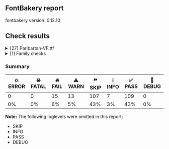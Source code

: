 ## FontBakery report

fontbakery version: 0.12.10





## Check results



<details><summary>[27] Paribartan-VF.ttf</summary>
<div>
<details>
    <summary>🔥 <b>FAIL</b> Checking font version fields (head and name table). <a href="https://fontbakery.readthedocs.io/en/stable/fontbakery/checks/opentype.head.html#"></a></summary>
    <div>







* 🔥 **FAIL** <p>head version is &quot;0.00101&quot; while name version string (for platform 1, encoding 0) is &quot;Version 0.1&quot;.</p>
 [code: mismatch]



* 🔥 **FAIL** <p>head version is &quot;0.00101&quot; while name version string (for platform 3, encoding 1) is &quot;Version 0.1&quot;.</p>
 [code: mismatch]



</div>
</details>

<details>
    <summary>🔥 <b>FAIL</b> STAT table has Axis Value tables? <a href="https://fontbakery.readthedocs.io/en/stable/fontbakery/checks/opentype.stat.html#"></a></summary>
    <div>







* 🔥 **FAIL** <p>STAT table has no Axis Value tables.</p>
 [code: no-axis-value-tables]



</div>
</details>

<details>
    <summary>🔥 <b>FAIL</b> Ensure the font supports case swapping for all its glyphs. <a href="https://fontbakery.readthedocs.io/en/stable/fontbakery/checks/universal.glyphset.html#"></a></summary>
    <div>







* 🔥 **FAIL** <p>The following glyphs lack their case-swapping counterparts:</p>
<table>
<thead>
<tr>
<th align="left">Glyph present in the font</th>
<th align="left">Missing case-swapping counterpart</th>
</tr>
</thead>
<tbody>
<tr>
<td align="left">U+010E: LATIN CAPITAL LETTER D WITH CARON</td>
<td align="left">U+010F: LATIN SMALL LETTER D WITH CARON</td>
</tr>
<tr>
<td align="left">U+0164: LATIN CAPITAL LETTER T WITH CARON</td>
<td align="left">U+0165: LATIN SMALL LETTER T WITH CARON</td>
</tr>
</tbody>
</table>
 [code: missing-case-counterparts]



</div>
</details>

<details>
    <summary>🔥 <b>FAIL</b> Checking OS/2 usWinAscent & usWinDescent. <a href="https://fontbakery.readthedocs.io/en/stable/fontbakery/checks/universal.metrics.html#"></a></summary>
    <div>







* 🔥 **FAIL** <p>OS/2.usWinAscent value should be equal or greater than 1177, but got 1160 instead</p>
 [code: ascent]



</div>
</details>

<details>
    <summary>🔥 <b>FAIL</b> Shapes languages in all GF glyphsets. <a href="https://fontbakery.readthedocs.io/en/stable/fontbakery/checks/googlefonts.glyphset.html#"></a></summary>
    <div>







* 🔥 **FAIL** <p>GF_Latin_Core glyphset:</p>
<table>
<thead>
<tr>
<th align="left">Language</th>
<th align="left">FAIL messages</th>
</tr>
</thead>
<tbody>
<tr>
<td align="left">da_Latn (Danish)</td>
<td align="left">Some base glyphs were missing: Æ, Ø, æ, ø</td>
</tr>
<tr>
<td align="left">^</td>
<td align="left">Shaper produced a .notdef</td>
</tr>
</tbody>
</table>
 [code: failed-language-shaping]



* 🔥 **FAIL** <p>GF_Latin_Core glyphset:</p>
<table>
<thead>
<tr>
<th align="left">Language</th>
<th align="left">FAIL messages</th>
</tr>
</thead>
<tbody>
<tr>
<td align="left">de_Latn (German)</td>
<td align="left">Some base glyphs were missing: ẞ</td>
</tr>
<tr>
<td align="left">^</td>
<td align="left">Shaper produced a .notdef</td>
</tr>
</tbody>
</table>
 [code: failed-language-shaping]



* 🔥 **FAIL** <p>GF_Latin_Core glyphset:</p>
<table>
<thead>
<tr>
<th align="left">Language</th>
<th align="left">FAIL messages</th>
</tr>
</thead>
<tbody>
<tr>
<td align="left">fr_Latn (French)</td>
<td align="left">Some base glyphs were missing: Æ, æ, Œ, œ</td>
</tr>
<tr>
<td align="left">^</td>
<td align="left">Shaper produced a .notdef</td>
</tr>
</tbody>
</table>
 [code: failed-language-shaping]



* 🔥 **FAIL** <p>GF_Latin_Core glyphset:</p>
<table>
<thead>
<tr>
<th align="left">Language</th>
<th align="left">FAIL messages</th>
</tr>
</thead>
<tbody>
<tr>
<td align="left">hr_Latn (Croatian)</td>
<td align="left">Some base glyphs were missing: Đ, đ</td>
</tr>
<tr>
<td align="left">^</td>
<td align="left">Shaper produced a .notdef</td>
</tr>
</tbody>
</table>
 [code: failed-language-shaping]



* 🔥 **FAIL** <p>GF_Latin_Core glyphset:</p>
<table>
<thead>
<tr>
<th align="left">Language</th>
<th align="left">FAIL messages</th>
</tr>
</thead>
<tbody>
<tr>
<td align="left">is_Latn (Icelandic)</td>
<td align="left">Some base glyphs were missing: Æ, Ð, æ, ð</td>
</tr>
<tr>
<td align="left">^</td>
<td align="left">Shaper produced a .notdef</td>
</tr>
</tbody>
</table>
 [code: failed-language-shaping]



* 🔥 **FAIL** <p>GF_Latin_Core glyphset:</p>
<table>
<thead>
<tr>
<th align="left">Language</th>
<th align="left">FAIL messages</th>
</tr>
</thead>
<tbody>
<tr>
<td align="left">mt_Latn (Maltese)</td>
<td align="left">Some base glyphs were missing: GĦ, għ, Ħ, ħ</td>
</tr>
<tr>
<td align="left">^</td>
<td align="left">Shaper produced a .notdef</td>
</tr>
</tbody>
</table>
 [code: failed-language-shaping]



* 🔥 **FAIL** <p>GF_Latin_Core glyphset:</p>
<table>
<thead>
<tr>
<th align="left">Language</th>
<th align="left">FAIL messages</th>
</tr>
</thead>
<tbody>
<tr>
<td align="left">nb_Latn (Norwegian Bokmål)</td>
<td align="left">Some base glyphs were missing: Æ, Ø, æ, ø</td>
</tr>
<tr>
<td align="left">^</td>
<td align="left">Shaper produced a .notdef</td>
</tr>
</tbody>
</table>
 [code: failed-language-shaping]



* 🔥 **FAIL** <p>GF_Latin_Core glyphset:</p>
<table>
<thead>
<tr>
<th align="left">Language</th>
<th align="left">FAIL messages</th>
</tr>
</thead>
<tbody>
<tr>
<td align="left">pl_Latn (Polish)</td>
<td align="left">Some base glyphs were missing: Ł, ł</td>
</tr>
<tr>
<td align="left">^</td>
<td align="left">Shaper produced a .notdef</td>
</tr>
</tbody>
</table>
 [code: failed-language-shaping]



* 🔥 **FAIL** <p>GF_Latin_Core glyphset:</p>
<table>
<thead>
<tr>
<th align="left">Language</th>
<th align="left">FAIL messages</th>
</tr>
</thead>
<tbody>
<tr>
<td align="left">sr_Latn (Serbian (Latin))</td>
<td align="left">Some base glyphs were missing: Đ, đ</td>
</tr>
<tr>
<td align="left">^</td>
<td align="left">Shaper produced a .notdef</td>
</tr>
</tbody>
</table>
 [code: failed-language-shaping]



* ⚠️ **WARN** <p>GF_Latin_Core glyphset:</p>
<table>
<thead>
<tr>
<th align="left">Language</th>
<th align="left">WARN messages</th>
</tr>
</thead>
<tbody>
<tr>
<td align="left">da_Latn (Danish)</td>
<td align="left">Some auxiliary glyphs were missing: Æ, Ø, æ, ø</td>
</tr>
</tbody>
</table>
 [code: warning-language-shaping]



* ⚠️ **WARN** <p>GF_Latin_Core glyphset:</p>
<table>
<thead>
<tr>
<th align="left">Language</th>
<th align="left">WARN messages</th>
</tr>
</thead>
<tbody>
<tr>
<td align="left">de_Latn (German)</td>
<td align="left">Some auxiliary glyphs were missing: ẞ</td>
</tr>
</tbody>
</table>
 [code: warning-language-shaping]



* ⚠️ **WARN** <p>GF_Latin_Core glyphset:</p>
<table>
<thead>
<tr>
<th align="left">Language</th>
<th align="left">WARN messages</th>
</tr>
</thead>
<tbody>
<tr>
<td align="left">fr_Latn (French)</td>
<td align="left">Some auxiliary glyphs were missing: Æ, æ, Œ, œ</td>
</tr>
</tbody>
</table>
 [code: warning-language-shaping]



* ⚠️ **WARN** <p>GF_Latin_Core glyphset:</p>
<table>
<thead>
<tr>
<th align="left">Language</th>
<th align="left">WARN messages</th>
</tr>
</thead>
<tbody>
<tr>
<td align="left">hr_Latn (Croatian)</td>
<td align="left">Some auxiliary glyphs were missing: Đ, đ</td>
</tr>
</tbody>
</table>
 [code: warning-language-shaping]



* ⚠️ **WARN** <p>GF_Latin_Core glyphset:</p>
<table>
<thead>
<tr>
<th align="left">Language</th>
<th align="left">WARN messages</th>
</tr>
</thead>
<tbody>
<tr>
<td align="left">is_Latn (Icelandic)</td>
<td align="left">Some auxiliary glyphs were missing: Æ, Ð, æ, ð</td>
</tr>
</tbody>
</table>
 [code: warning-language-shaping]



* ⚠️ **WARN** <p>GF_Latin_Core glyphset:</p>
<table>
<thead>
<tr>
<th align="left">Language</th>
<th align="left">WARN messages</th>
</tr>
</thead>
<tbody>
<tr>
<td align="left">mt_Latn (Maltese)</td>
<td align="left">Some auxiliary glyphs were missing: GĦ, għ, Ħ, ħ</td>
</tr>
</tbody>
</table>
 [code: warning-language-shaping]



* ⚠️ **WARN** <p>GF_Latin_Core glyphset:</p>
<table>
<thead>
<tr>
<th align="left">Language</th>
<th align="left">WARN messages</th>
</tr>
</thead>
<tbody>
<tr>
<td align="left">nb_Latn (Norwegian Bokmål)</td>
<td align="left">Some auxiliary glyphs were missing: Æ, Ø, æ, ø</td>
</tr>
</tbody>
</table>
 [code: warning-language-shaping]



* ⚠️ **WARN** <p>GF_Latin_Core glyphset:</p>
<table>
<thead>
<tr>
<th align="left">Language</th>
<th align="left">WARN messages</th>
</tr>
</thead>
<tbody>
<tr>
<td align="left">pl_Latn (Polish)</td>
<td align="left">Some auxiliary glyphs were missing: Ł, ł</td>
</tr>
</tbody>
</table>
 [code: warning-language-shaping]



* ⚠️ **WARN** <p>GF_Latin_Core glyphset:</p>
<table>
<thead>
<tr>
<th align="left">Language</th>
<th align="left">WARN messages</th>
</tr>
</thead>
<tbody>
<tr>
<td align="left">sr_Latn (Serbian (Latin))</td>
<td align="left">Some auxiliary glyphs were missing: Đ, đ</td>
</tr>
</tbody>
</table>
 [code: warning-language-shaping]



</div>
</details>

<details>
    <summary>🔥 <b>FAIL</b> Check copyright namerecords match license file. <a href="https://fontbakery.readthedocs.io/en/stable/fontbakery/checks/googlefonts.license.html#"></a></summary>
    <div>







* 🔥 **FAIL** <p>License file OFL.txt exists but NameID 13 (LICENSE DESCRIPTION) value on platform 1 (MACINTOSH) is not specified for that. Value was: &quot;This Font Software is licensed under the SIL Open Font License, Version 1.1. This license is available with a FAQ at: <a href="https://openfontlicense.org">https://openfontlicense.org</a>&quot;&quot; Must be changed to &quot;This Font Software is licensed under the SIL Open Font License, Version 1.1. This license is available with a FAQ at: <a href="https://openfontlicense.org">https://openfontlicense.org</a>&quot;</p>
 [code: wrong]



* 🔥 **FAIL** <p>License file OFL.txt exists but NameID 13 (LICENSE DESCRIPTION) value on platform 3 (WINDOWS) is not specified for that. Value was: &quot;This Font Software is licensed under the SIL Open Font License, Version 1.1. This license is available with a FAQ at: <a href="https://openfontlicense.org">https://openfontlicense.org</a>&quot;&quot; Must be changed to &quot;This Font Software is licensed under the SIL Open Font License, Version 1.1. This license is available with a FAQ at: <a href="https://openfontlicense.org">https://openfontlicense.org</a>&quot;</p>
 [code: wrong]



</div>
</details>

<details>
    <summary>🔥 <b>FAIL</b> Checking file is named canonically. <a href="https://fontbakery.readthedocs.io/en/stable/fontbakery/checks/googlefonts.html#"></a></summary>
    <div>







* 🔥 **FAIL** <p>Expected &quot;Paribartan[ELVN,SHDR].ttf. Got Paribartan-VF.ttf.</p>
 [code: bad-filename]



</div>
</details>

<details>
    <summary>🔥 <b>FAIL</b> Copyright notices match canonical pattern in fonts <a href="https://fontbakery.readthedocs.io/en/stable/fontbakery/checks/googlefonts.copyright.html#"></a></summary>
    <div>







* 🔥 **FAIL** <p>Name Table entry: Copyright notices should match a pattern similar to:</p>
<p>&quot;Copyright 2020 The Familyname Project Authors (git url)&quot;</p>
<p>But instead we have got:</p>
<p>&quot;Copyright 2024&quot;</p>
 [code: bad-notice-format]



* 🔥 **FAIL** <p>Name Table entry: Copyright notices should match a pattern similar to:</p>
<p>&quot;Copyright 2020 The Familyname Project Authors (git url)&quot;</p>
<p>But instead we have got:</p>
<p>&quot;Copyright 2024&quot;</p>
 [code: bad-notice-format]



</div>
</details>

<details>
    <summary>🔥 <b>FAIL</b> Check font names are correct <a href="https://fontbakery.readthedocs.io/en/stable/fontbakery/checks/googlefonts.name.html#"></a></summary>
    <div>







* 🔥 **FAIL** <p>Font names are incorrect:</p>
<table>
<thead>
<tr>
<th align="left">nameID</th>
<th align="left">current</th>
<th align="left">expected</th>
</tr>
</thead>
<tbody>
<tr>
<td align="left">Family Name</td>
<td align="left">Paribartan</td>
<td align="left">Paribartan</td>
</tr>
<tr>
<td align="left">Subfamily Name</td>
<td align="left">Regular</td>
<td align="left">Regular</td>
</tr>
<tr>
<td align="left">Full Name</td>
<td align="left"><strong>Paribartan</strong></td>
<td align="left"><strong>Paribartan Regular</strong></td>
</tr>
<tr>
<td align="left">Postscript Name</td>
<td align="left"><strong>Paribartan</strong></td>
<td align="left"><strong>Paribartan-Regular</strong></td>
</tr>
</tbody>
</table>
 [code: bad-names]



* ⚠️ **WARN** <p>Regular missing from full name</p>
 [code: lacks-regular]



</div>
</details>

<details>
    <summary>🔥 <b>FAIL</b> Check variable font instances <a href="https://fontbakery.readthedocs.io/en/stable/fontbakery/checks/googlefonts.varfont.html#"></a></summary>
    <div>







* 🔥 **FAIL** <p>fvar instances are incorrect:</p>
<ul>
<li>Add missing instances</li>
</ul>
<table>
<thead>
<tr>
<th align="left">Name</th>
<th align="left">current</th>
<th align="left">expected</th>
</tr>
</thead>
<tbody>
<tr>
<td align="left">Regular</td>
<td align="left">N/A</td>
<td align="left">SHDR=30.0, ELVN=0.0</td>
</tr>
</tbody>
</table>
 [code: bad-fvar-instances]



</div>
</details>

<details>
    <summary>🔥 <b>FAIL</b> Check Google Fonts glyph coverage. <a href="https://fontbakery.readthedocs.io/en/stable/fontbakery/checks/googlefonts.glyphset.html#"></a></summary>
    <div>







* 🔥 **FAIL** <p>Missing required codepoints:</p>
<pre><code>- 0x00C6 (LATIN CAPITAL LETTER AE)


- 0x00D0 (LATIN CAPITAL LETTER ETH)


- 0x00D8 (LATIN CAPITAL LETTER O WITH STROKE)


- 0x00E6 (LATIN SMALL LETTER AE)


- 0x00F0 (LATIN SMALL LETTER ETH)


- 0x00F7 (DIVISION SIGN)


- 0x00F8 (LATIN SMALL LETTER O WITH STROKE)


- 0x010F (LATIN SMALL LETTER D WITH CARON)


- 0x0110 (LATIN CAPITAL LETTER D WITH STROKE)


- 0x0111 (LATIN SMALL LETTER D WITH STROKE)


- 0x0126 (LATIN CAPITAL LETTER H WITH STROKE)


- 0x0127 (LATIN SMALL LETTER H WITH STROKE)


- 0x013D (LATIN CAPITAL LETTER L WITH CARON)


- 0x013E (LATIN SMALL LETTER L WITH CARON)


- 0x0141 (LATIN CAPITAL LETTER L WITH STROKE)


- 0x0142 (LATIN SMALL LETTER L WITH STROKE)


- 0x0152 (LATIN CAPITAL LIGATURE OE)


- 0x0153 (LATIN SMALL LIGATURE OE)


- 0x0165 (LATIN SMALL LETTER T WITH CARON)


- 0x0218 (LATIN CAPITAL LETTER S WITH COMMA BELOW)


- 0x0219 (LATIN SMALL LETTER S WITH COMMA BELOW)


- 0x021A (LATIN CAPITAL LETTER T WITH COMMA BELOW)


- 0x021B (LATIN SMALL LETTER T WITH COMMA BELOW)


- 0x0237 (LATIN SMALL LETTER DOTLESS J)


- 0x02C6 (MODIFIER LETTER CIRCUMFLEX ACCENT)


- 0x02C7 (CARON)


- 0x02D8 (BREVE)


- 0x02D9 (DOT ABOVE)


- 0x02DA (RING ABOVE)


- 0x02DB (OGONEK)


- 0x02DC (SMALL TILDE)


- 0x02DD (DOUBLE ACUTE ACCENT)


- 0x1E80 (LATIN CAPITAL LETTER W WITH GRAVE)


- 0x1E81 (LATIN SMALL LETTER W WITH GRAVE)


- 0x1E82 (LATIN CAPITAL LETTER W WITH ACUTE)


- 0x1E83 (LATIN SMALL LETTER W WITH ACUTE)


- 0x1E84 (LATIN CAPITAL LETTER W WITH DIAERESIS)


- 0x1E85 (LATIN SMALL LETTER W WITH DIAERESIS)


- 0x1E9E (LATIN CAPITAL LETTER SHARP S)


- 0x1EF2 (LATIN CAPITAL LETTER Y WITH GRAVE)


- 0x1EF3 (LATIN SMALL LETTER Y WITH GRAVE)


- 0x2013 (EN DASH)


- 0x2014 (EM DASH)


- 0x2018 (LEFT SINGLE QUOTATION MARK)


- 0x2019 (RIGHT SINGLE QUOTATION MARK)


- 0x201A (SINGLE LOW-9 QUOTATION MARK)


- 0x201C (LEFT DOUBLE QUOTATION MARK)


- 0x201D (RIGHT DOUBLE QUOTATION MARK)


- 0x201E (DOUBLE LOW-9 QUOTATION MARK)


- 0x2022 (BULLET)


- 0x2026 (HORIZONTAL ELLIPSIS)


- 0x2039 (SINGLE LEFT-POINTING ANGLE QUOTATION MARK)


- 0x203A (SINGLE RIGHT-POINTING ANGLE QUOTATION MARK)


- 0x20AC (EURO SIGN)


- 0x2122 (TRADE MARK SIGN)


- 0x2212 (MINUS SIGN)
</code></pre>
 [code: missing-codepoints]



</div>
</details>

<details>
    <summary>🔥 <b>FAIL</b> Version format is correct in 'name' table? <a href="https://fontbakery.readthedocs.io/en/stable/fontbakery/checks/googlefonts.name.html#"></a></summary>
    <div>







* 🔥 **FAIL** <p>The NameID.VERSION_STRING (nameID=5) value must follow the pattern &quot;Version X.Y&quot; with X.Y greater than or equal to 1.000. Current version string is: &quot;Version 0.1&quot;</p>
 [code: bad-version-strings]



* 🔥 **FAIL** <p>The NameID.VERSION_STRING (nameID=5) value must follow the pattern &quot;Version X.Y&quot; with X.Y greater than or equal to 1.000. Current version string is: &quot;Version 0.1&quot;</p>
 [code: bad-version-strings]



</div>
</details>

<details>
    <summary>🔥 <b>FAIL</b> Font enables smart dropout control in "prep" table instructions? <a href="https://fontbakery.readthedocs.io/en/stable/fontbakery/checks/googlefonts.hinting.html#"></a></summary>
    <div>







* 🔥 **FAIL** <p>The 'prep' table does not contain TrueType instructions enabling smart dropout control. To fix, export the font with autohinting enabled, or run ttfautohint on the font, or run the <code>gftools fix-nonhinting</code> script.</p>
 [code: lacks-smart-dropout]



</div>
</details>

<details>
    <summary>🔥 <b>FAIL</b> Validate STAT particle names and values match the fallback names in GFAxisRegistry. <a href="https://fontbakery.readthedocs.io/en/stable/fontbakery/checks/googlefonts.axisregistry.html#"></a></summary>
    <div>







* 🔥 **FAIL** <p>STAT table is missing Axis Value Records</p>
 [code: missing-axis-values]



</div>
</details>

<details>
    <summary>⚠️ <b>WARN</b> Does GPOS table have kerning information? This check skips monospaced fonts as defined by post.isFixedPitch value <a href="https://fontbakery.readthedocs.io/en/stable/fontbakery/checks/opentype.gpos.html#"></a></summary>
    <div>







* ⚠️ **WARN** <p>GPOS table lacks kerning information.</p>
 [code: lacks-kern-info]



</div>
</details>

<details>
    <summary>⚠️ <b>WARN</b> Check math signs have the same width. <a href="https://fontbakery.readthedocs.io/en/stable/fontbakery/checks/universal.html#"></a></summary>
    <div>







* ⚠️ **WARN** <p>The most common width is 644 among a set of 5 math glyphs.
The following math glyphs have a different width, though:</p>
<p>Width = 724:
multiply</p>
 [code: width-outliers]



</div>
</details>

<details>
    <summary>⚠️ <b>WARN</b> Check font contains no unreachable glyphs <a href="https://fontbakery.readthedocs.io/en/stable/fontbakery/checks/universal.glyphset.html#"></a></summary>
    <div>







* ⚠️ **WARN** <p>The following glyphs could not be reached by codepoint or substitution rules:</p>
<pre><code>- nonmarkingreturn
</code></pre>
 [code: unreachable-glyphs]



</div>
</details>

<details>
    <summary>⚠️ <b>WARN</b> Validate size, and resolution of article images, and ensure article page has minimum length and includes visual assets. <a href="https://fontbakery.readthedocs.io/en/stable/fontbakery/checks/googlefonts.article.html#"></a></summary>
    <div>







* ⚠️ **WARN** <p>Family metadata at fonts/variable does not have an article.</p>
 [code: lacks-article]



</div>
</details>

<details>
    <summary>⚠️ <b>WARN</b> Check for codepoints not covered by METADATA subsets. <a href="https://fontbakery.readthedocs.io/en/stable/fontbakery/checks/googlefonts.subsets.html#"></a></summary>
    <div>







* ⚠️ **WARN** <p>The following codepoints supported by the font are not covered by
any subsets defined in the font's metadata file, and will never
be served. You can solve this by either manually adding additional
subset declarations to METADATA.pb, or by editing the glyphset
definitions.</p>
<ul>
<li>U+0302 COMBINING CIRCUMFLEX ACCENT: try adding one of: tifinagh, cherokee, math, coptic</li>
<li>U+0306 COMBINING BREVE: try adding one of: tifinagh, old-permic</li>
<li>U+0307 COMBINING DOT ABOVE: try adding one of: duployan, tai-le, hebrew, coptic, tifinagh, canadian-aboriginal, malayalam, todhri, syriac, math, old-permic</li>
<li>U+030A COMBINING RING ABOVE: try adding one of: syriac, duployan</li>
<li>U+030B COMBINING DOUBLE ACUTE ACCENT: try adding one of: cherokee, osage</li>
<li>U+030C COMBINING CARON: try adding one of: cherokee, tai-le</li>
<li>U+030F COMBINING DOUBLE GRAVE ACCENT: not included in any glyphset definition</li>
<li>U+0312 COMBINING TURNED COMMA ABOVE: try adding math</li>
<li>U+0313 COMBINING COMMA ABOVE: try adding one of: todhri, old-permic</li>
<li>U+0326 COMBINING COMMA BELOW: try adding math</li>
<li>U+0327 COMBINING CEDILLA: try adding math</li>
<li>U+0328 COMBINING OGONEK: not included in any glyphset definition</li>
<li>U+0985 BENGALI LETTER A: try adding bengali</li>
<li>U+0986 BENGALI LETTER AA: try adding bengali</li>
<li>U+0987 BENGALI LETTER I: try adding bengali</li>
<li>U+0989 BENGALI LETTER U: try adding bengali</li>
<li>U+098F BENGALI LETTER E: try adding bengali</li>
<li>U+0993 BENGALI LETTER O: try adding bengali</li>
<li>U+0995 BENGALI LETTER KA: try adding bengali</li>
<li>U+099F BENGALI LETTER TTA: try adding bengali</li>
<li>U+09A1 BENGALI LETTER DDA: try adding bengali</li>
<li>U+09A2 BENGALI LETTER DDHA: try adding bengali</li>
<li>U+09A4 BENGALI LETTER TA: try adding bengali</li>
<li>U+09AC BENGALI LETTER BA: try adding bengali</li>
<li>U+09B0 BENGALI LETTER RA: try adding bengali</li>
<li>U+09B9 BENGALI LETTER HA: try adding bengali</li>
<li>U+09BE BENGALI VOWEL SIGN AA: try adding bengali</li>
</ul>
<p>Or you can add the above codepoints to one of the subsets supported by the font: <code>latin</code>, <code>latin-ext</code></p>
 [code: unreachable-subsetting]



</div>
</details>

<details>
    <summary>⚠️ <b>WARN</b> Ensure soft_dotted characters lose their dot when combined with marks that replace the dot. <a href="https://fontbakery.readthedocs.io/en/stable/fontbakery/checks/shaping.html#"></a></summary>
    <div>







* ⚠️ **WARN** <p>The dot of soft dotted characters used in orthographies <em>must</em> disappear in the following strings: i̊ i̋ i̓ j̀ j́ j̃ j̄ j̈ į̀ į́ į̂ į̃ į̄ į̌</p>
<p>The dot of soft dotted characters <em>should</em> disappear in other cases, for example: i̇ ỉ ǐ ȉ i̒ ị̇ ị̉ ị̊ ị̋ ị̌ ị̏ ị̒ ị̓ i̦̇ ỉ̦ i̦̊ i̦̋ ǐ̦ ȉ̦ i̦̒</p>
<p>Your font fully covers the following languages that require the soft-dotted feature: Dutch (Latn, 31,709,104 speakers), Lithuanian (Latn, 2,357,094 speakers), Igbo (Latn, 27,823,640 speakers), Ebira (Latn, 2,200,000 speakers), Ekpeye (Latn, 226,000 speakers).</p>
<p>Your font does <em>not</em> cover the following languages that require the soft-dotted feature: Bafut (Latn, 158,146 speakers), Nateni (Latn, 100,000 speakers), Ijo, Southeast (Latn, 2,471,000 speakers), Ukrainian (Cyrl, 29,273,587 speakers), Yala (Latn, 200,000 speakers), Zapotec (Latn, 490,000 speakers), Fur (Latn, 1,230,163 speakers), Nzakara (Latn, 50,000 speakers), Ejagham (Latn, 120,000 speakers), Kpelle, Guinea (Latn, 622,000 speakers), Lugbara (Latn, 2,200,000 speakers), Koonzime (Latn, 40,000 speakers), Ngbaka (Latn, 1,020,000 speakers), Heiltsuk (Latn, 300 speakers), Basaa (Latn, 332,940 speakers), Aghem (Latn, 38,843 speakers), Gulay (Latn, 250,478 speakers), Han (Latn, 6 speakers), Mango (Latn, 77,000 speakers), Teke-Ebo (Latn, 260,000 speakers), Bete-Bendi (Latn, 100,000 speakers), Avokaya (Latn, 100,000 speakers), Cicipu (Latn, 44,000 speakers), Mfumte (Latn, 79,000 speakers), Navajo (Latn, 166,319 speakers), Dii (Latn, 71,000 speakers), Vute (Latn, 21,000 speakers), Ma’di (Latn, 584,000 speakers), South Central Banda (Latn, 244,000 speakers), Belarusian (Cyrl, 10,064,517 speakers), Sar (Latn, 500,000 speakers), Kaska (Latn, 125 speakers), Southern Kisi (Latn, 360,000 speakers), Mundani (Latn, 34,000 speakers), Makaa (Latn, 221,000 speakers), Dan (Latn, 1,099,244 speakers), Kom (Latn, 360,685 speakers).</p>
 [code: soft-dotted]



</div>
</details>

<details>
    <summary>⚠️ <b>WARN</b> Check the direction of the outermost contour in each glyph <a href="https://fontbakery.readthedocs.io/en/stable/fontbakery/checks/outline.html#"></a></summary>
    <div>







* ⚠️ **WARN** <p>The following glyphs have a counter-clockwise outer contour:</p>
<pre><code>* .notdef has a counter-clockwise outer contour

* A (U+0041) has a counter-clockwise outer contour

* Aacute (U+00C1) has a counter-clockwise outer contour

* Aacute (U+00C1) has a counter-clockwise outer contour

* Abreve (U+0102) has a counter-clockwise outer contour

* Abreve (U+0102) has a counter-clockwise outer contour

* Acircumflex (U+00C2) has a counter-clockwise outer contour

* Acircumflex (U+00C2) has a counter-clockwise outer contour

* Adieresis (U+00C4) has a counter-clockwise outer contour

* Adieresis (U+00C4) has a counter-clockwise outer contour

* Adieresis (U+00C4) has a counter-clockwise outer contour

* Agrave (U+00C0) has a counter-clockwise outer contour

* Agrave (U+00C0) has a counter-clockwise outer contour

* Amacron (U+0100) has a counter-clockwise outer contour

* Amacron (U+0100) has a counter-clockwise outer contour

* Aogonek (U+0104) has a counter-clockwise outer contour

* Aogonek (U+0104) has a counter-clockwise outer contour

* Aring (U+00C5) has a counter-clockwise outer contour

* Aring (U+00C5) has a counter-clockwise outer contour

* Atilde (U+00C3) has a counter-clockwise outer contour

* Atilde (U+00C3) has a counter-clockwise outer contour

* B (U+0042) has a counter-clockwise outer contour

* C (U+0043) has a counter-clockwise outer contour

* Cacute (U+0106) has a counter-clockwise outer contour

* Cacute (U+0106) has a counter-clockwise outer contour

* Ccaron (U+010C) has a counter-clockwise outer contour

* Ccaron (U+010C) has a counter-clockwise outer contour

* Ccedilla (U+00C7) has a counter-clockwise outer contour

* Ccedilla (U+00C7) has a counter-clockwise outer contour

* Ccircumflex (U+0108) has a counter-clockwise outer contour

* Ccircumflex (U+0108) has a counter-clockwise outer contour

* Cdotaccent (U+010A) has a counter-clockwise outer contour

* Cdotaccent (U+010A) has a counter-clockwise outer contour

* D (U+0044) has a counter-clockwise outer contour

* Dcaron (U+010E) has a counter-clockwise outer contour

* Dcaron (U+010E) has a counter-clockwise outer contour

* E (U+0045) has a counter-clockwise outer contour

* Eacute (U+00C9) has a counter-clockwise outer contour

* Eacute (U+00C9) has a counter-clockwise outer contour

* Ebreve (U+0114) has a counter-clockwise outer contour

* Ebreve (U+0114) has a counter-clockwise outer contour

* Ecaron (U+011A) has a counter-clockwise outer contour

* Ecaron (U+011A) has a counter-clockwise outer contour

* Ecircumflex (U+00CA) has a counter-clockwise outer contour

* Ecircumflex (U+00CA) has a counter-clockwise outer contour

* Edieresis (U+00CB) has a counter-clockwise outer contour

* Edieresis (U+00CB) has a counter-clockwise outer contour

* Edieresis (U+00CB) has a counter-clockwise outer contour

* Edotaccent (U+0116) has a counter-clockwise outer contour

* Edotaccent (U+0116) has a counter-clockwise outer contour

* Egrave (U+00C8) has a counter-clockwise outer contour

* Egrave (U+00C8) has a counter-clockwise outer contour

* Emacron (U+0112) has a counter-clockwise outer contour

* Emacron (U+0112) has a counter-clockwise outer contour

* Eogonek (U+0118) has a counter-clockwise outer contour

* Eogonek (U+0118) has a counter-clockwise outer contour

* F (U+0046) has a counter-clockwise outer contour

* G (U+0047) has a counter-clockwise outer contour

* Gbreve (U+011E) has a counter-clockwise outer contour

* Gbreve (U+011E) has a counter-clockwise outer contour

* Gcircumflex (U+011C) has a counter-clockwise outer contour

* Gcircumflex (U+011C) has a counter-clockwise outer contour

* Gdotaccent (U+0120) has a counter-clockwise outer contour

* Gdotaccent (U+0120) has a counter-clockwise outer contour

* H (U+0048) has a counter-clockwise outer contour

* Hcircumflex (U+0124) has a counter-clockwise outer contour

* Hcircumflex (U+0124) has a counter-clockwise outer contour

* I (U+0049) has a counter-clockwise outer contour

* Iacute (U+00CD) has a counter-clockwise outer contour

* Iacute (U+00CD) has a counter-clockwise outer contour

* Ibreve (U+012C) has a counter-clockwise outer contour

* Ibreve (U+012C) has a counter-clockwise outer contour

* Icircumflex (U+00CE) has a counter-clockwise outer contour

* Icircumflex (U+00CE) has a counter-clockwise outer contour

* Idieresis (U+00CF) has a counter-clockwise outer contour

* Idieresis (U+00CF) has a counter-clockwise outer contour

* Idieresis (U+00CF) has a counter-clockwise outer contour

* Idotaccent (U+0130) has a counter-clockwise outer contour

* Idotaccent (U+0130) has a counter-clockwise outer contour

* Igrave (U+00CC) has a counter-clockwise outer contour

* Igrave (U+00CC) has a counter-clockwise outer contour

* Imacron (U+012A) has a counter-clockwise outer contour

* Imacron (U+012A) has a counter-clockwise outer contour

* Iogonek (U+012E) has a counter-clockwise outer contour

* Iogonek (U+012E) has a counter-clockwise outer contour

* Itilde (U+0128) has a counter-clockwise outer contour

* Itilde (U+0128) has a counter-clockwise outer contour

* J (U+004A) has a counter-clockwise outer contour

* Jcircumflex (U+0134) has a counter-clockwise outer contour

* Jcircumflex (U+0134) has a counter-clockwise outer contour

* K (U+004B) has a counter-clockwise outer contour

* L (U+004C) has a counter-clockwise outer contour

* Lacute (U+0139) has a counter-clockwise outer contour

* Lacute (U+0139) has a counter-clockwise outer contour

* M (U+004D) has a counter-clockwise outer contour

* N (U+004E) has a counter-clockwise outer contour

* Nacute (U+0143) has a counter-clockwise outer contour

* Nacute (U+0143) has a counter-clockwise outer contour

* Ncaron (U+0147) has a counter-clockwise outer contour

* Ncaron (U+0147) has a counter-clockwise outer contour

* Ntilde (U+00D1) has a counter-clockwise outer contour

* Ntilde (U+00D1) has a counter-clockwise outer contour

* O (U+004F) has a counter-clockwise outer contour

* Oacute (U+00D3) has a counter-clockwise outer contour

* Oacute (U+00D3) has a counter-clockwise outer contour

* Obreve (U+014E) has a counter-clockwise outer contour

* Obreve (U+014E) has a counter-clockwise outer contour

* Ocircumflex (U+00D4) has a counter-clockwise outer contour

* Ocircumflex (U+00D4) has a counter-clockwise outer contour

* Odieresis (U+00D6) has a counter-clockwise outer contour

* Odieresis (U+00D6) has a counter-clockwise outer contour

* Odieresis (U+00D6) has a counter-clockwise outer contour

* Ograve (U+00D2) has a counter-clockwise outer contour

* Ograve (U+00D2) has a counter-clockwise outer contour

* Ohungarumlaut (U+0150) has a counter-clockwise outer contour

* Ohungarumlaut (U+0150) has a counter-clockwise outer contour

* Ohungarumlaut (U+0150) has a counter-clockwise outer contour

* Omacron (U+014C) has a counter-clockwise outer contour

* Omacron (U+014C) has a counter-clockwise outer contour

* Otilde (U+00D5) has a counter-clockwise outer contour

* Otilde (U+00D5) has a counter-clockwise outer contour

* P (U+0050) has a counter-clockwise outer contour

* Q (U+0051) has a counter-clockwise outer contour

* R (U+0052) has a counter-clockwise outer contour

* Racute (U+0154) has a counter-clockwise outer contour

* Racute (U+0154) has a counter-clockwise outer contour

* Rcaron (U+0158) has a counter-clockwise outer contour

* Rcaron (U+0158) has a counter-clockwise outer contour

* S (U+0053) has a counter-clockwise outer contour

* Sacute (U+015A) has a counter-clockwise outer contour

* Sacute (U+015A) has a counter-clockwise outer contour

* Scaron (U+0160) has a counter-clockwise outer contour

* Scaron (U+0160) has a counter-clockwise outer contour

* Scedilla (U+015E) has a counter-clockwise outer contour

* Scedilla (U+015E) has a counter-clockwise outer contour

* Scircumflex (U+015C) has a counter-clockwise outer contour

* Scircumflex (U+015C) has a counter-clockwise outer contour

* T (U+0054) has a counter-clockwise outer contour

* Tcaron (U+0164) has a counter-clockwise outer contour

* Tcaron (U+0164) has a counter-clockwise outer contour

* Thorn (U+00DE) has a counter-clockwise outer contour

* U (U+0055) has a counter-clockwise outer contour

* Uacute (U+00DA) has a counter-clockwise outer contour

* Uacute (U+00DA) has a counter-clockwise outer contour

* Ubreve (U+016C) has a counter-clockwise outer contour

* Ubreve (U+016C) has a counter-clockwise outer contour

* Ucircumflex (U+00DB) has a counter-clockwise outer contour

* Ucircumflex (U+00DB) has a counter-clockwise outer contour

* Udieresis (U+00DC) has a counter-clockwise outer contour

* Udieresis (U+00DC) has a counter-clockwise outer contour

* Udieresis (U+00DC) has a counter-clockwise outer contour

* Ugrave (U+00D9) has a counter-clockwise outer contour

* Ugrave (U+00D9) has a counter-clockwise outer contour

* Uhungarumlaut (U+0170) has a counter-clockwise outer contour

* Uhungarumlaut (U+0170) has a counter-clockwise outer contour

* Uhungarumlaut (U+0170) has a counter-clockwise outer contour

* Umacron (U+016A) has a counter-clockwise outer contour

* Umacron (U+016A) has a counter-clockwise outer contour

* Uogonek (U+0172) has a counter-clockwise outer contour

* Uogonek (U+0172) has a counter-clockwise outer contour

* Uring (U+016E) has a counter-clockwise outer contour

* Uring (U+016E) has a counter-clockwise outer contour

* Utilde (U+0168) has a counter-clockwise outer contour

* Utilde (U+0168) has a counter-clockwise outer contour

* V (U+0056) has a counter-clockwise outer contour

* W (U+0057) has a counter-clockwise outer contour

* Wcircumflex (U+0174) has a counter-clockwise outer contour

* Wcircumflex (U+0174) has a counter-clockwise outer contour

* X (U+0058) has a counter-clockwise outer contour

* Y (U+0059) has a counter-clockwise outer contour

* Yacute (U+00DD) has a counter-clockwise outer contour

* Yacute (U+00DD) has a counter-clockwise outer contour

* Ycircumflex (U+0176) has a counter-clockwise outer contour

* Ycircumflex (U+0176) has a counter-clockwise outer contour

* Ydieresis (U+0178) has a counter-clockwise outer contour

* Ydieresis (U+0178) has a counter-clockwise outer contour

* Ydieresis (U+0178) has a counter-clockwise outer contour

* Z (U+005A) has a counter-clockwise outer contour

* Zacute (U+0179) has a counter-clockwise outer contour

* Zacute (U+0179) has a counter-clockwise outer contour

* Zcaron (U+017D) has a counter-clockwise outer contour

* Zcaron (U+017D) has a counter-clockwise outer contour

* Zdotaccent (U+017B) has a counter-clockwise outer contour

* Zdotaccent (U+017B) has a counter-clockwise outer contour

* a (U+0061) has a counter-clockwise outer contour

* aacute (U+00E1) has a counter-clockwise outer contour

* aacute (U+00E1) has a counter-clockwise outer contour

* abreve (U+0103) has a counter-clockwise outer contour

* abreve (U+0103) has a counter-clockwise outer contour

* acircumflex (U+00E2) has a counter-clockwise outer contour

* acircumflex (U+00E2) has a counter-clockwise outer contour

* acute (U+00B4) has a counter-clockwise outer contour

* acutecomb (U+0301) has a counter-clockwise outer contour

* adieresis (U+00E4) has a counter-clockwise outer contour

* adieresis (U+00E4) has a counter-clockwise outer contour

* adieresis (U+00E4) has a counter-clockwise outer contour

* agrave (U+00E0) has a counter-clockwise outer contour

* agrave (U+00E0) has a counter-clockwise outer contour

* amacron (U+0101) has a counter-clockwise outer contour

* amacron (U+0101) has a counter-clockwise outer contour

* ampersand (U+0026) has a counter-clockwise outer contour

* aogonek (U+0105) has a counter-clockwise outer contour

* aogonek (U+0105) has a counter-clockwise outer contour

* aring (U+00E5) has a counter-clockwise outer contour

* aring (U+00E5) has a counter-clockwise outer contour

* asciicircum (U+005E) has a counter-clockwise outer contour

* asciitilde (U+007E) has a counter-clockwise outer contour

* asterisk (U+002A) has a counter-clockwise outer contour

* at (U+0040) has a counter-clockwise outer contour

* at (U+0040) has a counter-clockwise outer contour

* at (U+0040) has a counter-clockwise outer contour

* at (U+0040) has a path with no bounds (probably a single point)

* at (U+0040) has a path with no bounds (probably a single point)

* atilde (U+00E3) has a counter-clockwise outer contour

* atilde (U+00E3) has a counter-clockwise outer contour

* b (U+0062) has a counter-clockwise outer contour

* backslash (U+005C) has a counter-clockwise outer contour

* bar (U+007C) has a counter-clockwise outer contour

* braceleft (U+007B) has a counter-clockwise outer contour

* braceright (U+007D) has a counter-clockwise outer contour

* bracketleft (U+005B) has a counter-clockwise outer contour

* bracketright (U+005D) has a counter-clockwise outer contour

* brokenbar (U+00A6) has a counter-clockwise outer contour

* brokenbar (U+00A6) has a counter-clockwise outer contour

* c (U+0063) has a counter-clockwise outer contour

* cacute (U+0107) has a counter-clockwise outer contour

* cacute (U+0107) has a counter-clockwise outer contour

* ccaron (U+010D) has a counter-clockwise outer contour

* ccaron (U+010D) has a counter-clockwise outer contour

* ccedilla (U+00E7) has a counter-clockwise outer contour

* ccedilla (U+00E7) has a counter-clockwise outer contour

* ccircumflex (U+0109) has a counter-clockwise outer contour

* ccircumflex (U+0109) has a counter-clockwise outer contour

* cdotaccent (U+010B) has a counter-clockwise outer contour

* cdotaccent (U+010B) has a counter-clockwise outer contour

* cedilla (U+00B8) has a counter-clockwise outer contour

* cent (U+00A2) has a counter-clockwise outer contour

* cent (U+00A2) has a counter-clockwise outer contour

* colon (U+003A) has a counter-clockwise outer contour

* colon (U+003A) has a counter-clockwise outer contour

* comma (U+002C) has a counter-clockwise outer contour

* copyright (U+00A9) has a counter-clockwise outer contour

* d (U+0064) has a counter-clockwise outer contour

* degree (U+00B0) has a counter-clockwise outer contour

* dieresis (U+00A8) has a counter-clockwise outer contour

* dieresis (U+00A8) has a counter-clockwise outer contour

* dollar (U+0024) has a counter-clockwise outer contour

* dotbelowcomb (U+0323) has a counter-clockwise outer contour

* dotlessi (U+0131) has a counter-clockwise outer contour

* e (U+0065) has a counter-clockwise outer contour

* eacute (U+00E9) has a counter-clockwise outer contour

* eacute (U+00E9) has a counter-clockwise outer contour

* ebreve (U+0115) has a counter-clockwise outer contour

* ebreve (U+0115) has a counter-clockwise outer contour

* ecaron (U+011B) has a counter-clockwise outer contour

* ecaron (U+011B) has a counter-clockwise outer contour

* ecircumflex (U+00EA) has a counter-clockwise outer contour

* ecircumflex (U+00EA) has a counter-clockwise outer contour

* edieresis (U+00EB) has a counter-clockwise outer contour

* edieresis (U+00EB) has a counter-clockwise outer contour

* edieresis (U+00EB) has a counter-clockwise outer contour

* edotaccent (U+0117) has a counter-clockwise outer contour

* edotaccent (U+0117) has a counter-clockwise outer contour

* egrave (U+00E8) has a counter-clockwise outer contour

* egrave (U+00E8) has a counter-clockwise outer contour

* eight (U+0038) has a counter-clockwise outer contour

* emacron (U+0113) has a counter-clockwise outer contour

* emacron (U+0113) has a counter-clockwise outer contour

* eogonek (U+0119) has a counter-clockwise outer contour

* eogonek (U+0119) has a counter-clockwise outer contour

* equal (U+003D) has a counter-clockwise outer contour

* equal (U+003D) has a counter-clockwise outer contour

* exclam (U+0021) has a counter-clockwise outer contour

* exclam (U+0021) has a counter-clockwise outer contour

* exclamdown (U+00A1) has a counter-clockwise outer contour

* exclamdown (U+00A1) has a counter-clockwise outer contour

* f (U+0066) has a counter-clockwise outer contour

* five (U+0035) has a counter-clockwise outer contour

* four (U+0034) has a counter-clockwise outer contour

* g (U+0067) has a counter-clockwise outer contour

* gbreve (U+011F) has a counter-clockwise outer contour

* gbreve (U+011F) has a counter-clockwise outer contour

* gcircumflex (U+011D) has a counter-clockwise outer contour

* gcircumflex (U+011D) has a counter-clockwise outer contour

* gdotaccent (U+0121) has a counter-clockwise outer contour

* gdotaccent (U+0121) has a counter-clockwise outer contour

* germandbls (U+00DF) has a counter-clockwise outer contour

* grave (U+0060) has a counter-clockwise outer contour

* gravecomb (U+0300) has a counter-clockwise outer contour

* greater (U+003E) has a counter-clockwise outer contour

* guillemotleft (U+00AB) has a counter-clockwise outer contour

* guillemotleft (U+00AB) has a counter-clockwise outer contour

* guillemotright (U+00BB) has a counter-clockwise outer contour

* guillemotright (U+00BB) has a counter-clockwise outer contour

* h (U+0068) has a counter-clockwise outer contour

* hcircumflex (U+0125) has a counter-clockwise outer contour

* hcircumflex (U+0125) has a counter-clockwise outer contour

* hookabovecomb (U+0309) has a counter-clockwise outer contour

* hyphen (U+002D) has a counter-clockwise outer contour

* i (U+0069) has a counter-clockwise outer contour

* i (U+0069) has a counter-clockwise outer contour

* iacute (U+00ED) has a counter-clockwise outer contour

* iacute (U+00ED) has a counter-clockwise outer contour

* ibreve (U+012D) has a counter-clockwise outer contour

* ibreve (U+012D) has a counter-clockwise outer contour

* icircumflex (U+00EE) has a counter-clockwise outer contour

* icircumflex (U+00EE) has a counter-clockwise outer contour

* idieresis (U+00EF) has a counter-clockwise outer contour

* idieresis (U+00EF) has a counter-clockwise outer contour

* idieresis (U+00EF) has a counter-clockwise outer contour

* igrave (U+00EC) has a counter-clockwise outer contour

* igrave (U+00EC) has a counter-clockwise outer contour

* imacron (U+012B) has a counter-clockwise outer contour

* imacron (U+012B) has a counter-clockwise outer contour

* iogonek (U+012F) has a counter-clockwise outer contour

* iogonek (U+012F) has a counter-clockwise outer contour

* iogonek (U+012F) has a counter-clockwise outer contour

* itilde (U+0129) has a counter-clockwise outer contour

* itilde (U+0129) has a counter-clockwise outer contour

* j (U+006A) has a counter-clockwise outer contour

* j (U+006A) has a counter-clockwise outer contour

* jcircumflex (U+0135) has a counter-clockwise outer contour

* jcircumflex (U+0135) has a counter-clockwise outer contour

* jcircumflex (U+0135) has a counter-clockwise outer contour

* k (U+006B) has a counter-clockwise outer contour

* l (U+006C) has a counter-clockwise outer contour

* lacute (U+013A) has a counter-clockwise outer contour

* lacute (U+013A) has a counter-clockwise outer contour

* less (U+003C) has a counter-clockwise outer contour

* m (U+006D) has a counter-clockwise outer contour

* macron (U+00AF) has a counter-clockwise outer contour

* mu (U+00B5) has a counter-clockwise outer contour

* multiply (U+00D7) has a counter-clockwise outer contour

* n (U+006E) has a counter-clockwise outer contour

* nacute (U+0144) has a counter-clockwise outer contour

* nacute (U+0144) has a counter-clockwise outer contour

* ncaron (U+0148) has a counter-clockwise outer contour

* ncaron (U+0148) has a counter-clockwise outer contour

* nine (U+0039) has a counter-clockwise outer contour

* ntilde (U+00F1) has a counter-clockwise outer contour

* ntilde (U+00F1) has a counter-clockwise outer contour

* numbersign (U+0023) has a counter-clockwise outer contour

* o (U+006F) has a counter-clockwise outer contour

* oacute (U+00F3) has a counter-clockwise outer contour

* oacute (U+00F3) has a counter-clockwise outer contour

* obreve (U+014F) has a counter-clockwise outer contour

* obreve (U+014F) has a counter-clockwise outer contour

* ocircumflex (U+00F4) has a counter-clockwise outer contour

* ocircumflex (U+00F4) has a counter-clockwise outer contour

* odieresis (U+00F6) has a counter-clockwise outer contour

* odieresis (U+00F6) has a counter-clockwise outer contour

* odieresis (U+00F6) has a counter-clockwise outer contour

* ograve (U+00F2) has a counter-clockwise outer contour

* ograve (U+00F2) has a counter-clockwise outer contour

* ohungarumlaut (U+0151) has a counter-clockwise outer contour

* ohungarumlaut (U+0151) has a counter-clockwise outer contour

* ohungarumlaut (U+0151) has a counter-clockwise outer contour

* omacron (U+014D) has a counter-clockwise outer contour

* omacron (U+014D) has a counter-clockwise outer contour

* one (U+0031) has a counter-clockwise outer contour

* one (U+0031) has a counter-clockwise outer contour

* ordfeminine (U+00AA) has a counter-clockwise outer contour

* ordmasculine (U+00BA) has a counter-clockwise outer contour

* otilde (U+00F5) has a counter-clockwise outer contour

* otilde (U+00F5) has a counter-clockwise outer contour

* p (U+0070) has a counter-clockwise outer contour

* paragraph (U+00B6) has a counter-clockwise outer contour

* paragraph (U+00B6) has a counter-clockwise outer contour

* parenleft (U+0028) has a counter-clockwise outer contour

* parenright (U+0029) has a counter-clockwise outer contour

* percent (U+0025) has a counter-clockwise outer contour

* period (U+002E) has a counter-clockwise outer contour

* periodcentered (U+00B7) has a counter-clockwise outer contour

* plus (U+002B) has a counter-clockwise outer contour

* plus (U+002B) has a counter-clockwise outer contour

* plusminus (U+00B1) has a counter-clockwise outer contour

* plusminus (U+00B1) has a counter-clockwise outer contour

* plusminus (U+00B1) has a counter-clockwise outer contour

* q (U+0071) has a counter-clockwise outer contour

* question (U+003F) has a counter-clockwise outer contour

* question (U+003F) has a counter-clockwise outer contour

* questiondown (U+00BF) has a counter-clockwise outer contour

* questiondown (U+00BF) has a counter-clockwise outer contour

* quotedbl (U+0022) has a counter-clockwise outer contour

* quotedbl (U+0022) has a counter-clockwise outer contour

* quotesingle (U+0027) has a counter-clockwise outer contour

* r (U+0072) has a counter-clockwise outer contour

* racute (U+0155) has a counter-clockwise outer contour

* racute (U+0155) has a counter-clockwise outer contour

* rcaron (U+0159) has a counter-clockwise outer contour

* rcaron (U+0159) has a counter-clockwise outer contour

* registered (U+00AE) has a counter-clockwise outer contour

* s (U+0073) has a counter-clockwise outer contour

* sacute (U+015B) has a counter-clockwise outer contour

* sacute (U+015B) has a counter-clockwise outer contour

* scaron (U+0161) has a counter-clockwise outer contour

* scaron (U+0161) has a counter-clockwise outer contour

* scedilla (U+015F) has a counter-clockwise outer contour

* scedilla (U+015F) has a counter-clockwise outer contour

* scircumflex (U+015D) has a counter-clockwise outer contour

* scircumflex (U+015D) has a counter-clockwise outer contour

* section (U+00A7) has a counter-clockwise outer contour

* section (U+00A7) has a counter-clockwise outer contour

* semicolon (U+003B) has a counter-clockwise outer contour

* semicolon (U+003B) has a counter-clockwise outer contour

* seven (U+0037) has a counter-clockwise outer contour

* six (U+0036) has a counter-clockwise outer contour

* slash (U+002F) has a counter-clockwise outer contour

* sterling (U+00A3) has a counter-clockwise outer contour

* sterling (U+00A3) has a counter-clockwise outer contour

* t (U+0074) has a counter-clockwise outer contour

* thorn (U+00FE) has a counter-clockwise outer contour

* three (U+0033) has a counter-clockwise outer contour

* tildecomb (U+0303) has a counter-clockwise outer contour

* two.0 has a counter-clockwise outer contour

* u (U+0075) has a counter-clockwise outer contour

* u09a4 (U+09A4) has a counter-clockwise outer contour

* u09a4 (U+09A4) has a counter-clockwise outer contour

* uacute (U+00FA) has a counter-clockwise outer contour

* uacute (U+00FA) has a counter-clockwise outer contour

* ubreve (U+016D) has a counter-clockwise outer contour

* ubreve (U+016D) has a counter-clockwise outer contour

* ucircumflex (U+00FB) has a counter-clockwise outer contour

* ucircumflex (U+00FB) has a counter-clockwise outer contour

* udieresis (U+00FC) has a counter-clockwise outer contour

* udieresis (U+00FC) has a counter-clockwise outer contour

* udieresis (U+00FC) has a counter-clockwise outer contour

* ugrave (U+00F9) has a counter-clockwise outer contour

* ugrave (U+00F9) has a counter-clockwise outer contour

* uhungarumlaut (U+0171) has a counter-clockwise outer contour

* uhungarumlaut (U+0171) has a counter-clockwise outer contour

* uhungarumlaut (U+0171) has a counter-clockwise outer contour

* umacron (U+016B) has a counter-clockwise outer contour

* umacron (U+016B) has a counter-clockwise outer contour

* underscore (U+005F) has a counter-clockwise outer contour

* uni00B2.0 has a counter-clockwise outer contour

* uni00B2.1 has a counter-clockwise outer contour

* uni00B2.2 has a counter-clockwise outer contour

* uni00B3 (U+00B3) has a counter-clockwise outer contour

* uni00B9 (U+00B9) has a counter-clockwise outer contour

* uni00B9 (U+00B9) has a counter-clockwise outer contour

* uni0122 (U+0122) has a counter-clockwise outer contour

* uni0122 (U+0122) has a counter-clockwise outer contour

* uni0123 (U+0123) has a counter-clockwise outer contour

* uni0123 (U+0123) has a counter-clockwise outer contour

* uni0136 (U+0136) has a counter-clockwise outer contour

* uni0136 (U+0136) has a counter-clockwise outer contour

* uni0137 (U+0137) has a counter-clockwise outer contour

* uni0137 (U+0137) has a counter-clockwise outer contour

* uni013B (U+013B) has a counter-clockwise outer contour

* uni013B (U+013B) has a counter-clockwise outer contour

* uni013C (U+013C) has a counter-clockwise outer contour

* uni013C (U+013C) has a counter-clockwise outer contour

* uni0145 (U+0145) has a counter-clockwise outer contour

* uni0145 (U+0145) has a counter-clockwise outer contour

* uni0146 (U+0146) has a counter-clockwise outer contour

* uni0146 (U+0146) has a counter-clockwise outer contour

* uni0156 (U+0156) has a counter-clockwise outer contour

* uni0156 (U+0156) has a counter-clockwise outer contour

* uni0157 (U+0157) has a counter-clockwise outer contour

* uni0157 (U+0157) has a counter-clockwise outer contour

* uni0162 (U+0162) has a counter-clockwise outer contour

* uni0162 (U+0162) has a counter-clockwise outer contour

* uni0163 (U+0163) has a counter-clockwise outer contour

* uni0163 (U+0163) has a counter-clockwise outer contour

* uni0302 (U+0302) has a counter-clockwise outer contour

* uni0304 (U+0304) has a counter-clockwise outer contour

* uni0306 (U+0306) has a counter-clockwise outer contour

* uni0307 (U+0307) has a counter-clockwise outer contour

* uni0308 (U+0308) has a counter-clockwise outer contour

* uni0308 (U+0308) has a counter-clockwise outer contour

* uni030A (U+030A) has a counter-clockwise outer contour

* uni030B (U+030B) has a counter-clockwise outer contour

* uni030B (U+030B) has a counter-clockwise outer contour

* uni030C (U+030C) has a counter-clockwise outer contour

* uni030F (U+030F) has a counter-clockwise outer contour

* uni030F (U+030F) has a counter-clockwise outer contour

* uni0312 (U+0312) has a counter-clockwise outer contour

* uni0313 (U+0313) has a counter-clockwise outer contour

* uni0326 (U+0326) has a counter-clockwise outer contour

* uni0327 (U+0327) has a counter-clockwise outer contour

* uni0328 (U+0328) has a counter-clockwise outer contour

* uni0985 (U+0985) has a counter-clockwise outer contour

* uni0985 (U+0985) has a counter-clockwise outer contour

* uni0985 (U+0985) has a counter-clockwise outer contour

* uni0985 (U+0985) has a counter-clockwise outer contour

* uni0986 (U+0986) has a counter-clockwise outer contour

* uni0986 (U+0986) has a counter-clockwise outer contour

* uni0986 (U+0986) has a counter-clockwise outer contour

* uni0986 (U+0986) has a counter-clockwise outer contour

* uni0986 (U+0986) has a counter-clockwise outer contour

* uni0986 (U+0986) has a counter-clockwise outer contour

* uni0986 (U+0986) has a counter-clockwise outer contour

* uni0987 (U+0987) has a counter-clockwise outer contour

* uni0987 (U+0987) has a counter-clockwise outer contour

* uni0987 (U+0987) has a counter-clockwise outer contour

* uni0987 (U+0987) has a counter-clockwise outer contour

* uni0989 (U+0989) has a counter-clockwise outer contour

* uni0989 (U+0989) has a counter-clockwise outer contour

* uni0989 (U+0989) has a counter-clockwise outer contour

* uni0989 (U+0989) has a counter-clockwise outer contour

* uni098F.0 has a counter-clockwise outer contour

* uni098F.0 has a counter-clockwise outer contour

* uni0993.0 has a counter-clockwise outer contour

* uni0995 (U+0995) has a counter-clockwise outer contour

* uni0995 (U+0995) has a counter-clockwise outer contour

* uni0995 (U+0995) has a counter-clockwise outer contour

* uni0995 (U+0995) has a counter-clockwise outer contour

* uni099F (U+099F) has a counter-clockwise outer contour

* uni099F (U+099F) has a counter-clockwise outer contour

* uni099F (U+099F) has a counter-clockwise outer contour

* uni09A1 (U+09A1) has a counter-clockwise outer contour

* uni09A1 (U+09A1) has a counter-clockwise outer contour

* uni09A1 (U+09A1) has a counter-clockwise outer contour

* uni09A2 (U+09A2) has a counter-clockwise outer contour

* uni09A2 (U+09A2) has a counter-clockwise outer contour

* uni09AC (U+09AC) has a counter-clockwise outer contour

* uni09AC (U+09AC) has a counter-clockwise outer contour

* uni09AC (U+09AC) has a counter-clockwise outer contour

* uni09B0 (U+09B0) has a counter-clockwise outer contour

* uni09B0 (U+09B0) has a counter-clockwise outer contour

* uni09B0 (U+09B0) has a counter-clockwise outer contour

* uni09B0 (U+09B0) has a counter-clockwise outer contour

* uni09B9 (U+09B9) has a counter-clockwise outer contour

* uni09B9 (U+09B9) has a counter-clockwise outer contour

* uni09B9 (U+09B9) has a counter-clockwise outer contour

* uni09BE (U+09BE) has a counter-clockwise outer contour

* uni09BE (U+09BE) has a counter-clockwise outer contour

* uni09BE (U+09BE) has a counter-clockwise outer contour

* uogonek (U+0173) has a counter-clockwise outer contour

* uogonek (U+0173) has a counter-clockwise outer contour

* uring (U+016F) has a counter-clockwise outer contour

* uring (U+016F) has a counter-clockwise outer contour

* utilde (U+0169) has a counter-clockwise outer contour

* utilde (U+0169) has a counter-clockwise outer contour

* v (U+0076) has a counter-clockwise outer contour

* w (U+0077) has a counter-clockwise outer contour

* wcircumflex (U+0175) has a counter-clockwise outer contour

* wcircumflex (U+0175) has a counter-clockwise outer contour

* x (U+0078) has a counter-clockwise outer contour

* y (U+0079) has a counter-clockwise outer contour

* yacute (U+00FD) has a counter-clockwise outer contour

* yacute (U+00FD) has a counter-clockwise outer contour

* ycircumflex (U+0177) has a counter-clockwise outer contour

* ycircumflex (U+0177) has a counter-clockwise outer contour

* ydieresis (U+00FF) has a counter-clockwise outer contour

* ydieresis (U+00FF) has a counter-clockwise outer contour

* ydieresis (U+00FF) has a counter-clockwise outer contour

* yen (U+00A5) has a counter-clockwise outer contour

* z (U+007A) has a counter-clockwise outer contour

* zacute (U+017A) has a counter-clockwise outer contour

* zacute (U+017A) has a counter-clockwise outer contour

* zcaron (U+017E) has a counter-clockwise outer contour

* zcaron (U+017E) has a counter-clockwise outer contour

* zdotaccent (U+017C) has a counter-clockwise outer contour

* zdotaccent (U+017C) has a counter-clockwise outer contour

* zero (U+0030) has a counter-clockwise outer contour
</code></pre>
 [code: ccw-outer-contour]



</div>
</details>

<details>
    <summary>⚠️ <b>WARN</b> Color layers should have a minimum brightness <a href="https://fontbakery.readthedocs.io/en/stable/fontbakery/checks/googlefonts.color.html#"></a></summary>
    <div>







* ⚠️ **WARN** <p>The following glyphs have layers that are too bright or too dark: A, Aacute, Abreve, Acircumflex, Adieresis, Agrave, Amacron, Aogonek, Aring, Atilde, B, C, Cacute, Ccaron, Ccedilla, Ccircumflex, Cdotaccent, D, Dcaron, E, Eacute, Ebreve, Ecaron, Ecircumflex, Edieresis, Edotaccent, Egrave, Emacron, Eogonek, F, G, Gbreve, Gcircumflex, Gdotaccent, H, Hcircumflex, I, Iacute, Ibreve, Icircumflex, Idieresis, Idotaccent, Igrave, Imacron, Iogonek, Itilde, J, Jcircumflex, K, L, Lacute, M, N, Nacute, Ncaron, Ntilde, O, Oacute, Obreve, Ocircumflex, Odieresis, Ograve, Ohungarumlaut, Omacron, Otilde, P, Q, R, Racute, Rcaron, S, Sacute, Scaron, Scedilla, Scircumflex, T, Tcaron, Thorn, U, Uacute, Ubreve, Ucircumflex, Udieresis, Ugrave, Uhungarumlaut, Umacron, Uogonek, Uring, Utilde, V, W, Wcircumflex, X, Y, Yacute, Ycircumflex, Ydieresis, Z, Zacute, Zcaron, Zdotaccent, a, aacute, abreve, acircumflex, acute, acutecomb, adieresis, agrave, amacron, ampersand, aogonek, aring, asciicircum, asciitilde, asterisk, at, atilde, b, backslash, bar, braceleft, braceright, bracketleft, bracketright, brokenbar, c, cacute, ccaron, ccedilla, ccircumflex, cdotaccent, cedilla, cent, colon, comma, copyright, d, degree, dieresis, dollar, dotbelowcomb, dotlessi, e, eacute, ebreve, ecaron, ecircumflex, edieresis, edotaccent, egrave, eight, emacron, eogonek, equal, exclam, exclamdown, f, five, four, g, gbreve, gcircumflex, gdotaccent, germandbls, grave, gravecomb, greater, guillemotleft, guillemotright, h, hcircumflex, hookabovecomb, hyphen, i, iacute, ibreve, icircumflex, idieresis, igrave, imacron, iogonek, itilde, j, jcircumflex, k, l, lacute, less, m, macron, mu, multiply, n, nacute, ncaron, nine, ntilde, numbersign, o, oacute, obreve, ocircumflex, odieresis, ograve, ohungarumlaut, omacron, one, ordfeminine, ordmasculine, otilde, p, paragraph, parenleft, parenright, percent, period, periodcentered, plus, plusminus, q, question, questiondown, quotedbl, quotesingle, r, racute, rcaron, registered, s, sacute, scaron, scedilla, scircumflex, section, semicolon, seven, six, slash, sterling, t, thorn, three, tildecomb, two, u, u09a4, uacute, ubreve, ucircumflex, udieresis, ugrave, uhungarumlaut, umacron, underscore, uni00B2, uni00B3, uni00B9, uni0122, uni0123, uni0136, uni0137, uni013B, uni013C, uni0145, uni0146, uni0156, uni0157, uni0162, uni0163, uni0302, uni0304, uni0306, uni0307, uni0308, uni030A, uni030B, uni030C, uni030F, uni0312, uni0313, uni0326, uni0327, uni0328, uni0985, uni0986, uni0987, uni0989, uni098F, uni0993, uni0995, uni099F, uni09A1, uni09A2, uni09AC, uni09B0, uni09B9, uni09BE, uogonek, uring, utilde, v, w, wcircumflex, x, y, yacute, ycircumflex, ydieresis, yen, z, zacute, zcaron, zdotaccent and zero.</p>
<p>To fix this, please either set the color definitions of all layers in question to current color (0xFFFF), or alter the brightness of these layers significantly.</p>
 [code: glyphs-too-dark-or-too-bright]



</div>
</details>

<details>
    <summary>⚠️ <b>WARN</b> Is the Grid-fitting and Scan-conversion Procedure ('gasp') table set to optimize rendering? <a href="https://fontbakery.readthedocs.io/en/stable/fontbakery/checks/googlefonts.hinting.html#"></a></summary>
    <div>









* ⚠️ **WARN** <p>The gasp range 0xFFFF value 0x02 should be set to 0x0F.</p>
 [code: unset-flags]



</div>
</details>

<details>
    <summary>⚠️ <b>WARN</b> Ensure variable fonts include an avar table. <a href="https://fontbakery.readthedocs.io/en/stable/fontbakery/checks/googlefonts.varfont.html#"></a></summary>
    <div>







* ⚠️ **WARN** <p>This variable font does not have an avar table.</p>
 [code: missing-avar]



</div>
</details>

<details>
    <summary>⚠️ <b>WARN</b> Ensure fonts have ScriptLangTags declared on the 'meta' table. <a href="https://fontbakery.readthedocs.io/en/stable/fontbakery/checks/googlefonts.meta.html#"></a></summary>
    <div>







* ⚠️ **WARN** <p>This font file does not have a 'meta' table.</p>
 [code: lacks-meta-table]



</div>
</details>

<details>
    <summary>⚠️ <b>WARN</b> Checking OS/2 achVendID. <a href="https://fontbakery.readthedocs.io/en/stable/fontbakery/checks/googlefonts.os2.html#"></a></summary>
    <div>







* ⚠️ **WARN** <p>OS/2 VendorID value 'anir' is not yet recognized. If you registered it recently, then it's safe to ignore this warning message. Otherwise, you should set it to your own unique 4 character code, and register it with Microsoft at <a href="https://www.microsoft.com/typography/links/vendorlist.aspx">https://www.microsoft.com/typography/links/vendorlist.aspx</a></p>
 [code: unknown]



</div>
</details>

<details>
    <summary>⚠️ <b>WARN</b> Check font follows the Google Fonts vertical metric schema <a href="https://fontbakery.readthedocs.io/en/stable/fontbakery/checks/googlefonts.vmetrics.html#"></a></summary>
    <div>







* ⚠️ **WARN** <p>We recommend the absolute sum of the hhea metrics should be between 1.2-1.5x of the font's upm. This font has 1.6x (1600)</p>
 [code: bad-hhea-range]



</div>
</details>
</div>
</details>

<details><summary>[1] Family checks</summary>
<div>
<details>
    <summary>🔥 <b>FAIL</b> OS/2.fsSelection bit 7 (USE_TYPO_METRICS) is set in all fonts. <a href="https://fontbakery.readthedocs.io/en/stable/fontbakery/checks/googlefonts.os2.html#"></a></summary>
    <div>







* 🔥 **FAIL** <p>OS/2.fsSelection bit 7 (USE_TYPO_METRICS) wasNOT set in the following fonts: ['fonts/variable/Paribartan-VF.ttf'].</p>
 [code: missing-os2-fsselection-bit7]



</div>
</details>
</div>
</details>




### Summary

| 💥 ERROR | ☠ FATAL | 🔥 FAIL | ⚠️ WARN | ⏩ SKIP | ℹ️ INFO | ✅ PASS | 🔎 DEBUG | 
| ---|---|---|---|---|---|---|---|
| 0 | 0 | 15 | 13 | 107 | 7 | 109 | 0 | 
| 0% | 0% | 6% | 5% | 43% | 3% | 43% | 0% | 



**Note:** The following loglevels were omitted in this report:


* SKIP
* INFO
* PASS
* DEBUG
